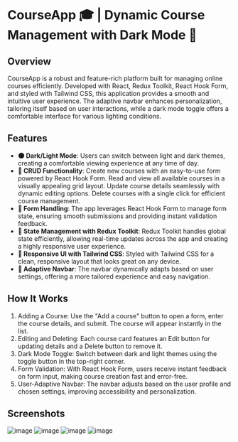 # CourseApp 🎓 | Dynamic Course Management with Dark Mode 🌙
## Overview
CourseApp is a robust and feature-rich platform built for managing online courses efficiently. Developed with React, Redux Toolkit, React Hook Form, and styled with Tailwind CSS, this application provides a smooth and intuitive user experience. The adaptive navbar enhances personalization, tailoring itself based on user interactions, while a dark mode toggle offers a comfortable interface for various lighting conditions.
## Features
- **🌑 Dark/Light Mode**: Users can switch between light and dark themes, creating a comfortable viewing experience at any time of day.
- **🔄 CRUD Functionality**:
Create new courses with an easy-to-use form powered by React Hook Form.
Read and view all available courses in a visually appealing grid layout.
Update course details seamlessly with dynamic editing options.
Delete courses with a single click for efficient course management.
- **📝 Form Handling**: The app leverages React Hook Form to manage form state, ensuring smooth submissions and providing instant validation feedback.
- **📌 State Management with Redux Toolkit**: Redux Toolkit handles global state efficiently, allowing real-time updates across the app and creating a highly responsive user experience.
- **🚀 Responsive UI with Tailwind CSS**: Styled with Tailwind CSS for a clean, responsive layout that looks great on any device.
- **👤 Adaptive Navbar**: The navbar dynamically adapts based on user settings, offering a more tailored experience and easy navigation.
## How It Works
1. Adding a Course: Use the "Add a course" button to open a form, enter the course details, and submit. The course will appear instantly in the list.
2. Editing and Deleting: Each course card features an Edit button for updating details and a Delete button to remove it.
3. Dark Mode Toggle: Switch between dark and light themes using the toggle button in the top-right corner.
4. Form Validation: With React Hook Form, users receive instant feedback on form input, making course creation fast and error-free.
5. User-Adaptive Navbar: The navbar adjusts based on the user profile and chosen settings, improving accessibility and personalization.
## Screenshots
![image](https://github.com/user-attachments/assets/b788ae52-d52c-458d-89e8-7da5dd3f97ce)
![image](https://github.com/user-attachments/assets/565a7d45-f4f2-44db-a6a0-3caf79ce19dd)
![image](https://github.com/user-attachments/assets/b96751ae-21c6-4419-9d94-b1348646c7a3)
![image](https://github.com/user-attachments/assets/82695323-cc13-4cd0-af8b-7ee3c1da7c27)
